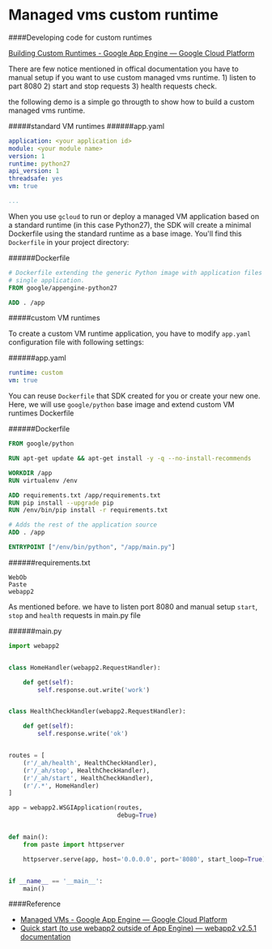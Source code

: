 Managed vms custom runtime
==========================

####Developing code for custom runtimes

[Building Custom Runtimes - Google App Engine — Google Cloud Platform](https://cloud.google.com/appengine/docs/managed-vms/custom-runtimes)

There are few notice mentioned in offical documentation you have to manual setup if you want to use custom managed vms runtime. 1) listen to part 8080 2) start and stop requests 3) health requests check.

the following demo is a simple go througth to show how to build a custom managed vms runtime.

#####standard VM runtimes
######app.yaml
```yaml
application: <your application id>
module: <your module name>
version: 1
runtime: python27
api_version: 1
threadsafe: yes
vm: true

...
```

When you use `gcloud` to run or deploy a managed VM application based on a standard runtime (in this case Python27), the SDK will create a minimal Dockerfile using the standard runtime as a base image. You'll find this `Dockerfile` in your project directory:

######Dockerfile
```dockerfile
# Dockerfile extending the generic Python image with application files for a
# single application.
FROM google/appengine-python27

ADD . /app
```

#####custom VM runtimes

To create a custom VM runtime application, you have to modify `app.yaml` configuration file with following settings:

######app.yaml
```yaml
runtime: custom
vm: true
```

You can reuse `Dockerfile` that SDK created for you or create your new one. Here, we will use `google/python` base image and extend custom VM runtimes Dockerfile


######Dockerfile
```dockerfile
FROM google/python

RUN apt-get update && apt-get install -y -q --no-install-recommends

WORKDIR /app
RUN virtualenv /env

ADD requirements.txt /app/requirements.txt
RUN pip install --upgrade pip
RUN /env/bin/pip install -r requirements.txt

# Adds the rest of the application source
ADD . /app

ENTRYPOINT ["/env/bin/python", "/app/main.py"]
```
######requirements.txt
```text
WebOb
Paste
webapp2
```

As mentioned before. we have to listen port 8080 and manual setup `start`, `stop` and `health` requests in main.py file

######main.py
```python
import webapp2


class HomeHandler(webapp2.RequestHandler):

    def get(self):
        self.response.out.write('work')


class HealthCheckHandler(webapp2.RequestHandler):

    def get(self):
        self.response.write('ok')


routes = [
    (r'/_ah/health', HealthCheckHandler),
    (r'/_ah/stop', HealthCheckHandler),
    (r'/_ah/start', HealthCheckHandler),
    (r'/.*', HomeHandler)
]

app = webapp2.WSGIApplication(routes,
                              debug=True)


def main():
    from paste import httpserver

    httpserver.serve(app, host='0.0.0.0', port='8080', start_loop=True)


if __name__ == '__main__':
    main()
```


####Reference

- [Managed VMs - Google App Engine — Google Cloud Platform](https://cloud.google.com/appengine/docs/managed-vms/)
- [Quick start (to use webapp2 outside of App Engine) — webapp2 v2.5.1 documentation](https://webapp-improved.appspot.com/tutorials/quickstart.nogae.html)

